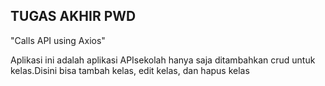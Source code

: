 ## TUGAS AKHIR PWD
"Calls API using Axios"

Aplikasi ini adalah aplikasi APIsekolah hanya saja ditambahkan crud untuk kelas.Disini bisa tambah kelas, edit kelas, dan hapus kelas 

